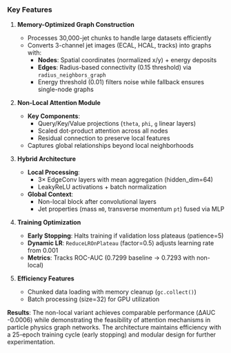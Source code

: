 ### **Key Features**


1. **Memory-Optimized Graph Construction**  
   - Processes 30,000-jet chunks to handle large datasets efficiently  
   - Converts 3-channel jet images (ECAL, HCAL, tracks) into graphs with:  
     - **Nodes**: Spatial coordinates (normalized x/y) + energy deposits  
     - **Edges**: Radius-based connectivity (0.15 threshold) via `radius_neighbors_graph`  
     - Energy threshold (0.01) filters noise while fallback ensures single-node graphs  

2. **Non-Local Attention Module**  
   - **Key Components**:  
     - Query/Key/Value projections (`theta`, `phi`, `g` linear layers)  
     - Scaled dot-product attention across all nodes  
     - Residual connection to preserve local features  
   - Captures global relationships beyond local neighborhoods  

3. **Hybrid Architecture**  
   - **Local Processing**:  
     - 3× EdgeConv layers with mean aggregation (hidden_dim=64)  
     - LeakyReLU activations + batch normalization  
   - **Global Context**:  
     - Non-local block after convolutional layers  
     - Jet properties (mass `m0`, transverse momentum `pt`) fused via MLP  

4. **Training Optimization**  
   - **Early Stopping**: Halts training if validation loss plateaus (patience=5)  
   - **Dynamic LR**: `ReduceLROnPlateau` (factor=0.5) adjusts learning rate from 0.001  
   - **Metrics**: Tracks ROC-AUC (0.7299 baseline → 0.7293 with non-local)  

5. **Efficiency Features**  
   - Chunked data loading with memory cleanup (`gc.collect()`)  
   - Batch processing (size=32) for GPU utilization  

**Results**: The non-local variant achieves comparable performance (ΔAUC -0.0006) while demonstrating the feasibility of attention mechanisms in particle physics graph networks. The architecture maintains efficiency with a 25-epoch training cycle (early stopping) and modular design for further experimentation.
